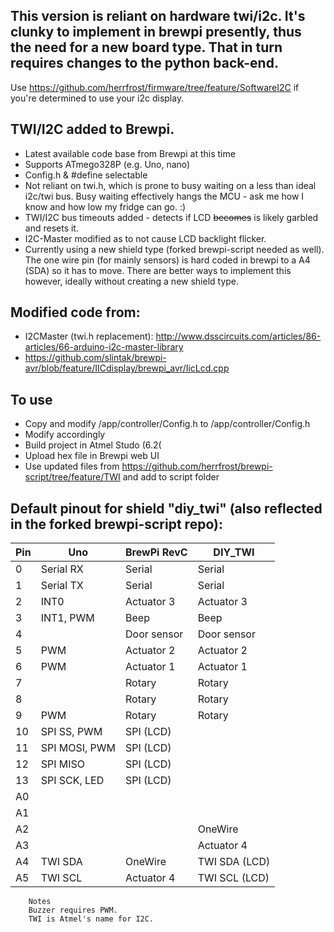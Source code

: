 ## This version is reliant on hardware twi/i2c. It's clunky to implement in brewpi presently, thus the need for a new board type. That in turn requires changes to the python back-end.

Use https://github.com/herrfrost/firmware/tree/feature/SoftwareI2C if you're determined to use your i2c display.


## TWI/I2C added to Brewpi. 
 - Latest available code base from Brewpi at this time
 - Supports ATmego328P (e.g. Uno, nano)
 - Config.h & #define selectable
 - Not reliant on twi.h, which is prone to busy waiting on a less than ideal i2c/twi bus. Busy waiting effectively hangs the MCU - ask me how I know and how low my fridge can go. :)
 - TWI/I2C bus timeouts added - detects if LCD ~~becomes~~ is likely garbled and resets it.
 - I2C-Master modified as to not cause LCD backlight flicker.
 - Currently using a new shield type (forked brewpi-script needed as well). The one wire pin (for mainly sensors) is  hard coded in brewpi to a A4 (SDA) so it has to move. There are better ways to implement this however, ideally without creating a new shield type.

## Modified code from:
 - I2CMaster (twi.h replacement): http://www.dsscircuits.com/articles/86-articles/66-arduino-i2c-master-library
 - https://github.com/slintak/brewpi-avr/blob/feature/IICdisplay/brewpi_avr/IicLcd.cpp

## To use
- Copy and modify /app/controller/Config.h to /app/controller/Config.h
- Modify accordingly
- Build project in Atmel Studo (6.2(
- Upload hex file in Brewpi web UI
- Use updated files from https://github.com/herrfrost/brewpi-script/tree/feature/TWI and add to script folder

## Default pinout for shield "diy_twi" (also reflected in the forked brewpi-script repo):

Pin | Uno  | BrewPi RevC | DIY_TWI
--- | ----- | -------- | -----
0|Serial RX | Serial | Serial
1|Serial TX | Serial| Serial
2|INT0 | Actuator 3|Actuator 3
3|INT1, PWM|Beep|Beep
4||  Door sensor| Door sensor
5|PWM | Actuator 2|Actuator 2
6|PWM | Actuator 1  |Actuator 1
7|| Rotary|Rotary
8||   Rotary|Rotary
9| PWM | Rotary | Rotary
10| SPI SS, PWM |  SPI (LCD)	
11| SPI MOSI, PWM | SPI (LCD)	
12| SPI MISO | SPI (LCD)	
13| SPI SCK, LED | SPI (LCD)	
A0|||			
A1|||			
A2||| OneWire
A3||| Actuator 4
A4| TWI SDA | OneWire | TWI SDA (LCD)
A5| TWI SCL | Actuator 4 | TWI SCL (LCD)
			
		Notes	
		Buzzer requires PWM.	
		TWI is Atmel's name for I2C.
		
